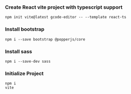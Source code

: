 ### Create React vite project with typescript support
```
npm init vite@latest gcode-editor -- --template react-ts
```

### Install bootstrap
```
npm i --save bootstrap @popperjs/core
```

### Install sass
```
npm i --save-dev sass
```

### Initialize Project
```
npm i
vite
```
